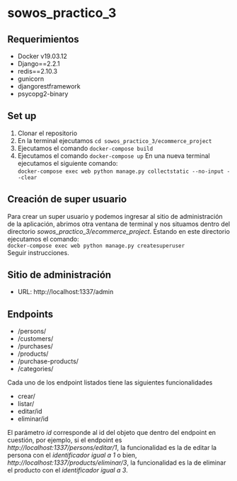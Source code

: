# sowos_practico_3

## Requerimientos
- Docker v19.03.12
- Django==2.2.1
- redis==2.10.3
- gunicorn
- djangorestframework
- psycopg2-binary

## Set up
1. Clonar el repositorio
2. En la terminal ejecutamos `cd sowos_practico_3/ecommerce_project`
3. Ejecutamos el comando `docker-compose build`
4. Ejecutamos el comando `docker-compose up`
En una nueva terminal ejecutamos el siguiente comando:  
`docker-compose exec web python manage.py collectstatic --no-input --clear`  

## Creación de super usuario
Para crear un super usuario y podemos ingresar al sitio de administración de la aplicación, abrimos otra ventana de terminal y nos situamos dentro del directorio *sowos_practico_3/ecommerce_project*. Estando en este directorio ejecutamos el comando:  
`docker-compose exec web python manage.py createsuperuser`  
Seguir instrucciones.

## Sitio de administración
- URL: http://localhost:1337/admin

## Endpoints
- /persons/
- /customers/
- /purchases/
- /products/
- /purchase-products/
- /categories/

Cada uno de los endpoint listados tiene las siguientes funcionalidades
- crear/
- listar/
- editar/id
- eliminar/id

El parámetro *id* corresponde al id del objeto que dentro del endpoint en cuestión, por ejemplo, si el endpoint es *http://localhost:1337/persons/editar/1*, la funcionalidad es la de editar la persona con el *identificador igual a 1* o bien, *http://localhost:1337/products/eliminar/3*, la funcionalidad es la de eliminar el producto con el *identificador igual a 3*.

